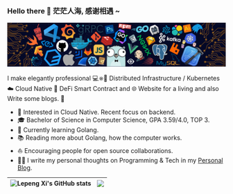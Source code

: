 ### Hello there 👋 茫茫人海, 感谢相遇 ~

![](icons/header_.png)

I make elegantly professional 💻⎈🐳 Distributed Infrastructure / Kubernetes ☁️ Cloud Native 📝 DeFi Smart Contract and 🌐 Website for a living and also Write some blogs. 🌈

* 🧐   Interested in Cloud Native. Recent focus on backend.
* 🎓   Bachelor of Science in Computer Science, GPA 3.59/4.0, TOP 3.
* 🌱   Currently learning Golang.
* 📚   Reading more about Golang, how the computer works.
* ⛵   Encouraging people for open source collaborations.
* ✍🏻   I write my personal thoughts on Programming & Tech in my [Personal Blog](https://xilepeng.netlify.app/).
<!-- * 💻   With 4 years' computer science and technology education. -->


<!-- ![Lepeng Xi's GitHub stats](https://github-readme-stats.vercel.app/api?username=xilepeng&show_icons=true) -->


|![Lepeng Xi's GitHub stats](https://github-readme-stats.vercel.app/api?username=xilepeng&show_icons=true&hide_border=true) | <a href="https://github.com/xilepeng"><img align="center" src="https://github-readme-stats.vercel.app/api/top-langs/?username=xilepeng&layout=compact&theme=buefy&hide_border=true" /></a>|
| ------------- | ------------- |


<!-- 
| <a href="https://github.com/xilepeng"> <img align="center" src="https://github-readme-stats.vercel.app/api?username=xilepeng&show_icons=true&include_all_commits=true&theme=buefy&hide_border=true" alt="Jordan's github stats" /></a> | <a href="https://github.com/xilepeng"><img align="center" src="https://github-readme-stats.vercel.app/api/top-langs/?username=xilepeng&layout=compact&theme=buefy&hide_border=true" /></a> |
| ------------- | ------------- | -->






<!--

title_color - 卡片标题颜色 （十六进制色码）
text_color - 内容文本颜色 （十六进制色码）
icon_color - 图标颜色（如果可用）（十六进制色码）
bg_color - 卡片背景颜色 （十六进制色码） 或者 以 angle,start,end 的形式渐变
hide_border - 隐藏卡的边框 (布尔值)
theme - 主题名称，从所有可用主题中选择
cache_seconds - 手动设置缓存头 （最小值: 1800，最大值: 86400）
locale - 在卡片中设置语言 (例如 cn, de, es, 等等)

**xilepeng/xilepeng** is a ✨ _special_ ✨ repository because its `README.md` (this file) appears on your GitHub profile.

Here are some ideas to get you started:

- 🔭 I’m currently working on ...
- 🌱 I’m currently learning ...
- 👯 I’m looking to collaborate on ...
- 🤔 I’m looking for help with ...
- 💬 Ask me about ...
- 📫 How to reach me: ...
- 😄 Pronouns: ...
- ⚡ Fun fact: ...
-->


